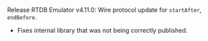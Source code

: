 Release RTDB Emulator v4.11.0: Wire protocol update for `startAfter`, `endBefore`.
- Fixes internal library that was not being correctly published.
